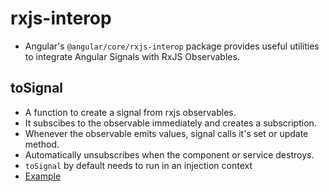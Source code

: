 # rxjs-interop

- Angular's `@angular/core/rxjs-interop` package provides useful utilities to integrate Angular Signals with RxJS Observables.


## toSignal

- A function to create a signal from rxjs observables.
- It subscibes to the observable immediately and creates a subscription.
- Whenever the observable emits values, signal calls it's set or update method.
- Automatically unsubscribes when the component or service destroys.
- `toSignal` by default needs to run in an injection context
- [Example](https://angular.dev/guide/signals/rxjs-interop#tosignal)
